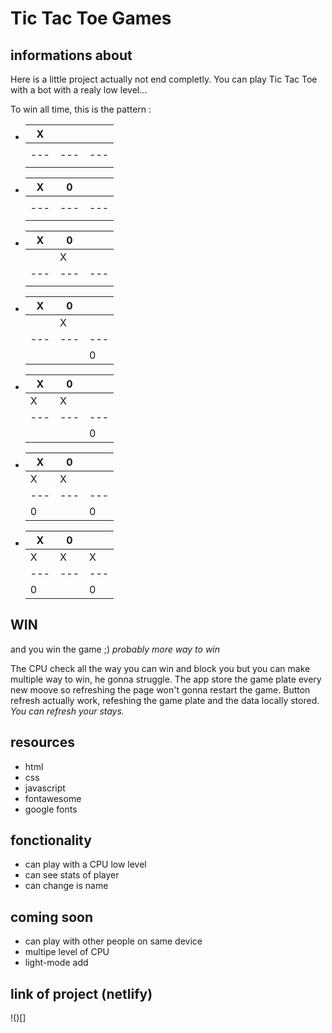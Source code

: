# Tic Tac Toe Games

## informations about

Here is a little project actually not end completly.
You can play Tic Tac Toe with a bot with a realy low level...

To win all time, this is the pattern :

* | X |   |   |
  |---|---|---|
  |   |   |   |
  |---|---|---|
  |   |   |   |

* | X | 0 |   |
  |---|---|---|
  |   |   |   |
  |---|---|---|
  |   |   |   |

* | X | 0 |   |
  |---|---|---|
  |   | X |   |
  |---|---|---|
  |   |   |   |

* | X | 0 |   |
  |---|---|---|
  |   | X |   |
  |---|---|---|
  |   |   | 0 |

* | X | 0 |   |
  |---|---|---|
  | X | X |   |
  |---|---|---|
  |   |   | 0 |

* | X | 0 |   |
  |---|---|---|
  | X | X |   |
  |---|---|---|
  | 0 |   | 0 |

* | X | 0 |   |
  |---|---|---|
  | X | X | X |
  |---|---|---|
  | 0 |   | 0 |

## WIN

and you win the game ;)
*probably more way to win*

The CPU check all the way you can win and block you but you can make multiple way to win, he gonna struggle.
The app store the game plate every new moove so refreshing the page won't gonna restart the game.
Button refresh actually work, refeshing the game plate and the data locally stored.
*You can refresh your stays.*

## resources

* html
* css
* javascript
* fontawesome
* google fonts

## fonctionality

* can play with a CPU low level
* can see stats of player
* can change is name

## coming soon

* can play with other people on same device
* multipe level of CPU
* light-mode add

## link of project (netlify)

!()[]
